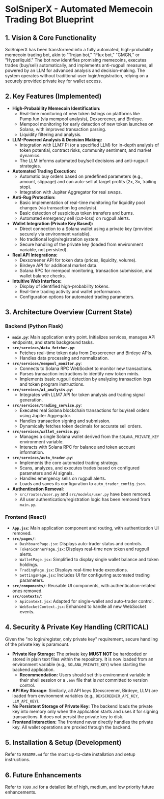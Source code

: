 # SolSniperX - Automated Memecoin Trading Bot Blueprint

## 1. Vision & Core Functionality

SolSniperX has been transformed into a fully automated, high-probability memecoin trading bot, akin to "Trojan bot," "Flux bot," "GMGN," or "Hyperliquid." The bot now identifies promising memecoins, executes trades (buy/sell) automatically, and implements anti-rugpull measures, all powered by an LLM for advanced analysis and decision-making. The system operates without traditional user login/registration, relying on a securely provided private key for wallet access.

## 2. Key Features (Implemented)

*   **High-Probability Memecoin Identification:**
    *   Real-time monitoring of new token listings on platforms like Pump.fun (via mempool analysis), Dexscreener, and Birdeye.
    *   Mempool monitoring for early detection of new token launches on Solana, with improved transaction parsing.
    *   Liquidity filtering and analysis.
*   **LLM-Powered Analysis & Decision Making:**
    *   Integration with LLM7 Pi (or a specified LLM) for in-depth analysis of token potential, contract risks, community sentiment, and market dynamics.
    *   The LLM informs automated buy/sell decisions and anti-rugpull strategies.
*   **Automated Trading Execution:**
    *   Automatic buy orders based on predefined parameters (e.g., amount, slippage) and can auto-sell at target profits (2x, 3x, trailing stop).
    *   Integration with Jupiter Aggregator for real swaps.
*   **Anti-Rug Protection:**
    *   Basic implementation of real-time monitoring for liquidity pool changes (via transaction log analysis).
    *   Basic detection of suspicious token transfers and burns.
    *   Automated emergency sell (cut-loss) on rugpull alerts.
*   **Wallet Integration (Private Key Based):**
    *   Direct connection to a Solana wallet using a private key (provided securely via environment variable).
    *   No traditional login/registration system.
    *   Secure handling of the private key (loaded from environment variable, not persisted).
*   **Real API Integrations:**
    *   Dexscreener API for token data (prices, liquidity, volume).
    *   Birdeye API for additional market data.
    *   Solana RPC for mempool monitoring, transaction submission, and wallet balance checks.
*   **Intuitive Web Interface:**
    *   Display of identified high-probability tokens.
    *   Real-time trading activity and wallet performance.
    *   Configuration options for automated trading parameters.

## 3. Architecture Overview (Current State)

### Backend (Python Flask)

*   **`main.py`**: Main application entry point. Initializes services, manages API endpoints, and starts background tasks.
*   **`src/services/data_fetcher.py`**:
    *   Fetches real-time token data from Dexscreener and Birdeye APIs.
    *   Handles data processing and normalization.
*   **`src/services/mempool_monitor.py`**:
    *   Connects to Solana RPC WebSocket to monitor new transactions.
    *   Parses transaction instructions to identify new token mints.
    *   Implements basic rugpull detection by analyzing transaction logs and token program instructions.
*   **`src/services/ai_analysis.py`**:
    *   Integrates with LLM7 API for token analysis and trading signal generation.
*   **`src/services/trading_service.py`**:
    *   Executes real Solana blockchain transactions for buy/sell orders using Jupiter Aggregator.
    *   Handles transaction signing and submission.
    *   Dynamically fetches token decimals for accurate sell orders.
*   **`src/services/wallet_service.py`**:
    *   Manages a single Solana wallet derived from the `SOLANA_PRIVATE_KEY` environment variable.
    *   Interacts with Solana RPC for balance and token account information.
*   **`src/services/auto_trader.py`**:
    *   Implements the core automated trading strategy.
    *   Scans, analyzes, and executes trades based on configured parameters and AI signals.
    *   Handles emergency sells on rugpull alerts.
    *   Loads and saves its configuration to `auto_trader_config.json`.
*   **Authentication Removal**:
    *   `src/routes/user.py` and `src/models/user.py` have been removed.
    *   All user authentication/registration logic has been removed from `main.py`.

### Frontend (React)

*   **`App.jsx`**: Main application component and routing, with authentication UI removed.
*   **`src/pages/`**:
    *   `DashboardPage.jsx`: Displays auto-trader status and controls.
    *   `TokenScannerPage.jsx`: Displays real-time new token and rugpull alerts.
    *   `WalletPage.jsx`: Simplified to display single wallet balance and token holdings.
    *   `TradingPage.jsx`: Displays real-time trade executions.
    *   `SettingsPage.jsx`: Includes UI for configuring automated trading parameters.
*   **`src/components/`**: Reusable UI components, with authentication-related ones removed.
*   **`src/contexts/`**:
    *   `ApiContext.jsx`: Adapted for single-wallet and auto-trader control.
    *   `WebSocketContext.jsx`: Enhanced to handle all new WebSocket events.

## 4. Security & Private Key Handling (CRITICAL)

Given the "no login/register, only private key" requirement, secure handling of the private key is paramount.

*   **Private Key Storage:** The private key **MUST NOT** be hardcoded or stored in plain text files within the repository. It is now loaded from an environment variable (e.g., `SOLANA_PRIVATE_KEY`) when starting the backend application.
    *   **Recommendation:** Users should set this environment variable in their shell session or a `.env` file that is *not* committed to version control.
*   **API Key Storage:** Similarly, all API keys (Dexscreener, Birdeye, LLM) are loaded from environment variables (e.g., `DEXSCREENER_API_KEY`, `LLM_API_KEY`).
*   **No Persistent Storage of Private Key:** The backend loads the private key into memory only when the application starts and uses it for signing transactions. It does not persist the private key to disk.
*   **Frontend Interaction:** The frontend never directly handles the private key. All wallet operations are proxied through the backend.

## 5. Installation & Setup (Development)

Refer to `README.md` for the most up-to-date installation and setup instructions.

## 6. Future Enhancements

Refer to `TODO.md` for a detailed list of high, medium, and low priority future enhancements.
